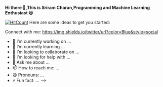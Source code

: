**Hi there 👋,This is Sriram Charan,Programming and Machine Learning Enthusiast :smiley:**

[![HitCount](http://hits.dwyl.com/Sri8910/Sri8910.svg)](http://hits.dwyl.com/Sri8910/Sri8910)
Here are some ideas to get you started:

Connect with me:
https://img.shields.io/twitter/url?color=Blue&style=social

- 🔭 I’m currently working on ...
- 🌱 I’m currently learning ...
- 👯 I’m looking to collaborate on ...
- 🤔 I’m looking for help with ...
- 💬 Ask me about ...
- 📫 How to reach me: ...
- 😄 Pronouns: ...
- ⚡ Fun fact: ...
-->
